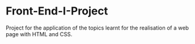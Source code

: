 # Front-End-I-Project
Project for the application of the topics learnt for the realisation of a web page with HTML and CSS.
